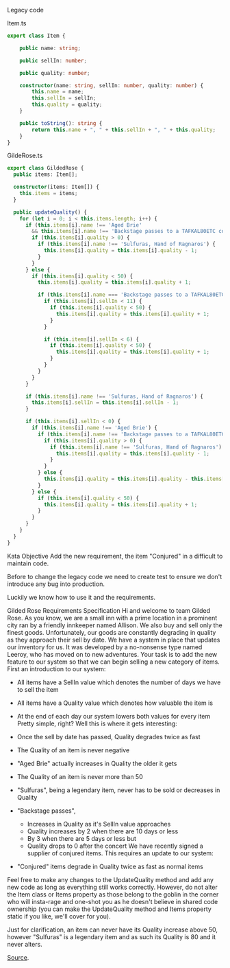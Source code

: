 Legacy code

Item.ts
``` TypeScript
export class Item {

    public name: string;

    public sellIn: number;

    public quality: number;

    constructor(name: string, sellIn: number, quality: number) {
        this.name = name;
        this.sellIn = sellIn;
        this.quality = quality;
    }

    public toString(): string {
        return this.name + ", " + this.sellIn + ", " + this.quality;
    }
}
```

GildeRose.ts
```	TypeScript
export class GildedRose {
  public items: Item[];

  constructor(items: Item[]) {
    this.items = items;
  }

  public updateQuality() {
    for (let i = 0; i < this.items.length; i++) {
      if (this.items[i].name !== 'Aged Brie'
        && this.items[i].name !== 'Backstage passes to a TAFKAL80ETC concert') {
        if (this.items[i].quality > 0) {
          if (this.items[i].name !== 'Sulfuras, Hand of Ragnaros') {
            this.items[i].quality = this.items[i].quality - 1;
          }
        }
      } else {
        if (this.items[i].quality < 50) {
          this.items[i].quality = this.items[i].quality + 1;

          if (this.items[i].name === 'Backstage passes to a TAFKAL80ETC concert') {
            if (this.items[i].sellIn < 11) {
              if (this.items[i].quality < 50) {
                this.items[i].quality = this.items[i].quality + 1;
              }
            }

            if (this.items[i].sellIn < 6) {
              if (this.items[i].quality < 50) {
                this.items[i].quality = this.items[i].quality + 1;
              }
            }
          }
        }
      }

      if (this.items[i].name !== 'Sulfuras, Hand of Ragnaros') {
        this.items[i].sellIn = this.items[i].sellIn - 1;
      }

      if (this.items[i].sellIn < 0) {
        if (this.items[i].name !== 'Aged Brie') {
          if (this.items[i].name !== 'Backstage passes to a TAFKAL80ETC concert') {
            if (this.items[i].quality > 0) {
              if (this.items[i].name !== 'Sulfuras, Hand of Ragnaros') {
                this.items[i].quality = this.items[i].quality - 1;
              }
            }
          } else {
            this.items[i].quality = this.items[i].quality - this.items[i].quality;
          }
        } else {
          if (this.items[i].quality < 50) {
            this.items[i].quality = this.items[i].quality + 1;
          }
        }
      }
    }
  }
}
```


Kata Objective
Add the new requirement, the item "Conjured" in a difficult to maintain code.

Before to change the legacy code we need to create test to ensure we don't introduce any bug into production.

Luckily we know how to use it and the requirements.

Gilded Rose Requirements Specification
Hi and welcome to team Gilded Rose. As you know, we are a small inn with a prime location in a prominent city ran by a friendly innkeeper named Allison. We also buy and sell only the finest goods. Unfortunately, our goods are constantly degrading in quality as they approach their sell by date. We have a system in place that updates our inventory for us. It was developed by a no-nonsense type named Leeroy, who has moved on to new adventures. Your task is to add the new feature to our system so that we can begin selling a new category of items. First an introduction to our system:

- All items have a SellIn value which denotes the number of days we have to sell the item
- All items have a Quality value which denotes how valuable the item is
- At the end of each day our system lowers both values for every item
  Pretty simple, right? Well this is where it gets interesting:

- Once the sell by date has passed, Quality degrades twice as fast
- The Quality of an item is never negative
- "Aged Brie" actually increases in Quality the older it gets
- The Quality of an item is never more than 50
- "Sulfuras", being a legendary item, never has to be sold or decreases in Quality
- "Backstage passes",
    - Increases in Quality as it's SellIn value approaches
    - Quality increases by 2 when there are 10 days or less
    - By 3 when there are 5 days or less but
    - Quality drops to 0 after the concert
      We have recently signed a supplier of conjured items. This requires an update to our system:

- "Conjured" items degrade in Quality twice as fast as normal items

Feel free to make any changes to the UpdateQuality method and add any new code as long as everything still works correctly. However, do not alter the Item class or Items property as those belong to the goblin in the corner who will insta-rage and one-shot you as he doesn't believe in shared code ownership (you can make the UpdateQuality method and Items property static if you like, we'll cover for you).

Just for clarification, an item can never have its Quality increase above 50, however "Sulfuras" is a legendary item and as such its Quality is 80 and it never alters.

[Source](https://github.com/luisrovirosa/GildedRose-Refactoring-Kata).
